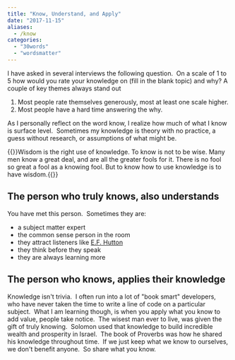 ```yaml
---
title: "Know, Understand, and Apply"
date: "2017-11-15"
aliases:
  - /know
categories: 
  - "30words"
  - "wordsmatter"
---
```


I have asked in several interviews the following question.  On a scale of 1 to 5 how would you rate your knowledge on (fill in the blank topic) and why? A couple of key themes always stand out<!--more-->

1. Most people rate themselves generously, most at least one scale higher.
2. Most people have a hard time answering the why.

As I personally reflect on the word know, I realize how much of what I know is surface level.  Sometimes my knowledge is theory with no practice, a guess without research, or assumptions of what might be.

{{<quote cite="Charles Spurgeon">}}Wisdom is the right use of knowledge. To know is not to be wise. Many men know a great deal, and are all the greater fools for it. There is no fool so great a fool as a knowing fool. But to know how to use knowledge is to have wisdom.{{</quote>}}

## The person who truly knows, also understands

You have met this person.  Sometimes they are:

- a subject matter expert
- the common sense person in the room
- they attract listeners like [E.F. Hutton](https://www.bing.com/videos/search?q=when+e+f+hutton+speaks+people+listen&view=detail&mid=C654DDCCEB83122F34BEC654DDCCEB83122F34BE&FORM=VIRE)
- they think before they speak
- they are always learning more

## The person who knows, applies their knowledge

Knowledge isn't trivia.  I often run into a lot of "book smart" developers, who have never taken the time to write a line of code on a particular subject.  What I am learning though, is when you apply what you know to add value, people take notice.  The wisest man ever to live, was given the gift of truly knowing.  Solomon used that knowledge to build incredible wealth and prosperity in Israel.  The book of Proverbs was how he shared his knowledge throughout time.  If we just keep what we know to ourselves, we don't benefit anyone.  So share what you know.
